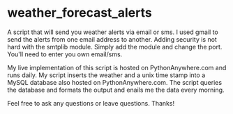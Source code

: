 # weather_forecast_alerts

A script that will send you weather alerts via email or sms. 
I used gmail to send the alerts from one email address to another.
Adding security is not hard with the smtplib module. Simply add the module and change the port.
You'll need to enter you own email/sms. 

My live implementation of this script is hosted on PythonAnywhere.com and runs daily. My script inserts the weather and a unix time stamp into a MySQL database also hosted on PythonAnywhere.com. The script queries the database and formats the output and enails me the data every morning. 

Feel free to ask any questions or leave questions.
Thanks!
